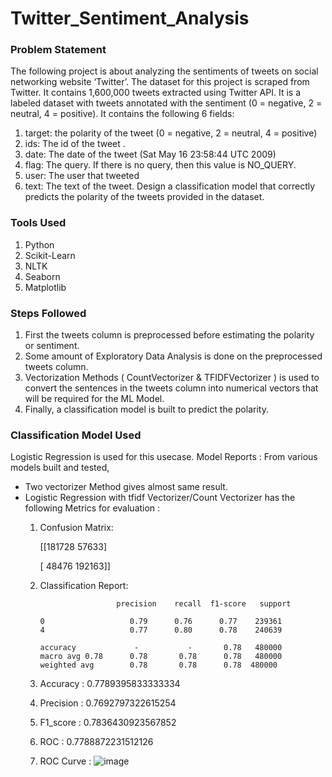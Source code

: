 # Twitter_Sentiment_Analysis

### Problem Statement

The following project is about analyzing the sentiments of tweets on social networking website
‘Twitter’. The dataset for this project is scraped from Twitter. It contains 1,600,000 tweets
extracted using Twitter API. It is a labeled dataset with tweets annotated with the sentiment (0 =
negative, 2 = neutral, 4 = positive).
It contains the following 6 fields:

1. target: the polarity of the tweet (0 = negative, 2 = neutral, 4 = positive)
2. ids: The id of the tweet .
3. date: The date of the tweet (Sat May 16 23:58:44 UTC 2009)
4. flag: The query. If there is no query, then this value is NO_QUERY.
5. user: The user that tweeted
6. text: The text of the tweet.
   Design a classification model that correctly predicts the polarity of the tweets provided in the
   dataset.

### Tools Used

1. Python
2. Scikit-Learn
3. NLTK
4. Seaborn
5. Matplotlib

### Steps Followed

1. First the tweets column is preprocessed before estimating the polarity or sentiment.
2. Some amount of Exploratory Data Analysis is done on the preprocessed tweets column.
3. Vectorization Methods ( CountVectorizer & TFIDFVectorizer ) is used to convert the sentences in the tweets column into numerical vectors that will be required for the ML Model.
4. Finally, a classification model is built to predict the polarity.

### Classification Model Used
Logistic Regression is used for this usecase.
Model Reports :
From various models built and tested, 
* Two vectorizer Method gives almost same result.
* Logistic Regression with tfidf Vectorizer/Count Vectorizer has  the following Metrics for evaluation :
   1. Confusion Matrix:
      
      [[181728  57633]
      
       [ 48476 192163]]
      
   2.  Classification Report:
      
                            precision    recall  f1-score   support
       
           0                   0.79      0.76      0.77    239361
           4                   0.77      0.80      0.78    240639
           
           accuracy             -           -       0.78   480000
           macro avg 0.78      0.78       0.78      0.78   480000
           weighted avg        0.78       0.78      0.78  480000


   3. Accuracy : 0.7789395833333334
   4.  Precision : 0.7692797322615254
   5.  F1_score : 0.7836430923567852
   6.  ROC :  0.7788872231512126
   7.  ROC Curve :
![image](https://github.com/AasthaMuk/Module-21_DS-Projects/assets/53363503/dd065523-ad9e-4e24-989f-1e174558934f)


